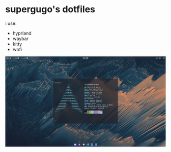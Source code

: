 # supergugo's dotfiles

i use:

* hyprland
* waybar
* kitty
* wofi

![screenshot](https://github.com/SuperGugo/dotfiles/blob/main/screenshot.png)
